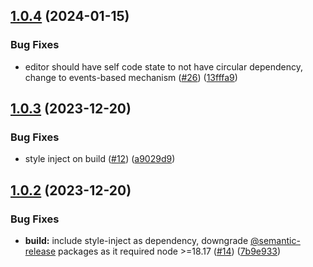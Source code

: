 ## [1.0.4](https://github.com/mondaycom/storybook-addon-playground/compare/v1.0.3...v1.0.4) (2024-01-15)


### Bug Fixes

* editor should have self code state to not have circular dependency, change to events-based mechanism ([#26](https://github.com/mondaycom/storybook-addon-playground/issues/26)) ([13fffa9](https://github.com/mondaycom/storybook-addon-playground/commit/13fffa9395f042e7448217945feb5fd7d7dbf0bc))

## [1.0.3](https://github.com/mondaycom/storybook-addon-playground/compare/v1.0.2...v1.0.3) (2023-12-20)


### Bug Fixes

* style inject on build ([#12](https://github.com/mondaycom/storybook-addon-playground/issues/12)) ([a9029d9](https://github.com/mondaycom/storybook-addon-playground/commit/a9029d9af617fb4e9a202adf6a9b262fad451e2b))

## [1.0.2](https://github.com/mondaycom/storybook-addon-playground/compare/v1.0.1...v1.0.2) (2023-12-20)


### Bug Fixes

* **build:** include style-inject as dependency, downgrade [@semantic-release](https://github.com/semantic-release) packages as it required node >=18.17 ([#14](https://github.com/mondaycom/storybook-addon-playground/issues/14)) ([7b9e933](https://github.com/mondaycom/storybook-addon-playground/commit/7b9e933ce481cfabdcbfb06e61827e22a7a5ff89))
